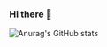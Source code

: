 ### Hi there 👋

![Anurag's GitHub stats](https://github-readme-stats.vercel.app/api?username=danny-0825&show_icons=true&theme=dracula)

